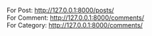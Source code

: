 For Post: http://127.0.0.1:8000/posts/ </br>
For Comment: http://127.0.0.1:8000/comments/ </br>
For Category: http://127.0.0.1:8000/comments/ </br>
